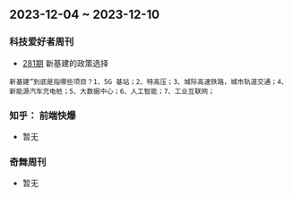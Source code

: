 ## 2023-12-04 ~ 2023-12-10
### 科技爱好者周刊
* [281期](https://github.com/ruanyf/weekly/blob/master/docs/issue-281.md) 新基建的政策选择
```
新基建”到底是指哪些项目？1、5G 基站；2、特高压；3、城际高速铁路，城市轨道交通；4、新能源汽车充电桩；5、大数据中心；6、人工智能；7、工业互联网；
```
### 知乎： 前端快爆
* 暂无
### 奇舞周刊
* 暂无